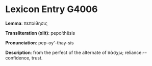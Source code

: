 # Lexicon Entry G4006

**Lemma**: πεποίθησις

**Transliteration (xlit)**: pepoíthēsis

**Pronunciation**: pep-oy'-thay-sis

**Description**:
from the perfect of the alternate of πάσχω; reliance:--confidence, trust.
